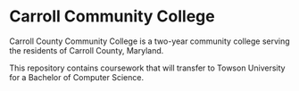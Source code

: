 # Carroll Community College
Carroll County Community College is a two-year community college serving the residents of Carroll County, Maryland.

This repository contains coursework that will transfer to Towson University for a Bachelor of Computer Science.

